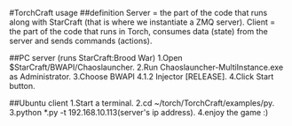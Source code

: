 #TorchCraft usage
##definition
	Server = the part of the code that runs along with StarCraft (that is where we instantiate a ZMQ server).
	Client = the part of the code that runs in Torch, consumes data (state) from the server and sends commands (actions).

##PC server (runs StarCraft:Brood War)
1.Open $StarCraft/BWAPI/Chaoslauncher.
2.Run Chaoslauncher-MultiInstance.exe as Administrator.
3.Choose BWAPI 4.1.2 Injector [RELEASE].
4.Click Start button.

##Ubuntu client
1.Start a terminal.
2.cd ~/torch/TorchCraft/examples/py.
3.python *.py -t 192.168.10.113(server's ip address).
4.enjoy the game :)


